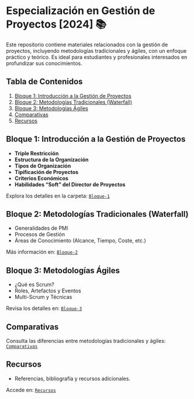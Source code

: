 # Especialización en Gestión de Proyectos [2024] 📚

Este repositorio contiene materiales relacionados con la gestión de proyectos, incluyendo metodologías tradicionales y ágiles, con un enfoque práctico y teórico. Es ideal para estudiantes y profesionales interesados en profundizar sus conocimientos.

## **Tabla de Contenidos**
1. [Bloque 1: Introducción a la Gestión de Proyectos](#bloque-1-introducción-a-la-gestión-de-proyectos)
2. [Bloque 2: Metodologías Tradicionales (Waterfall)](#bloque-2-metodologías-tradicionales-waterfall)
3. [Bloque 3: Metodologías Ágiles](#bloque-3-metodologías-ágiles)
4. [Comparativas](#comparativas)
5. [Recursos](#recursos)

## **Bloque 1: Introducción a la Gestión de Proyectos**
- **Triple Restricción**
- **Estructura de la Organización**
- **Tipos de Organización**
- **Tipificación de Proyectos**
- **Criterios Económicos**
- **Habilidades “Soft” del Director de Proyectos**

Explora los detalles en la carpeta: [`Bloque-1`](./Bloque-1)

## **Bloque 2: Metodologías Tradicionales (Waterfall)**
- Generalidades de PMI
- Procesos de Gestión
- Áreas de Conocimiento (Alcance, Tiempo, Coste, etc.)

Más información en: [`Bloque-2`](./Bloque-2)

## **Bloque 3: Metodologías Ágiles**
- ¿Qué es Scrum?
- Roles, Artefactos y Eventos
- Multi-Scrum y Técnicas

Revisa los detalles en: [`Bloque-3`](./Bloque-3)

## **Comparativas**
Consulta las diferencias entre metodologías tradicionales y ágiles: [`Comparativas`](./Comparativas)

## **Recursos**
- Referencias, bibliografía y recursos adicionales.

Accede en: [`Recursos`](./Recursos)

